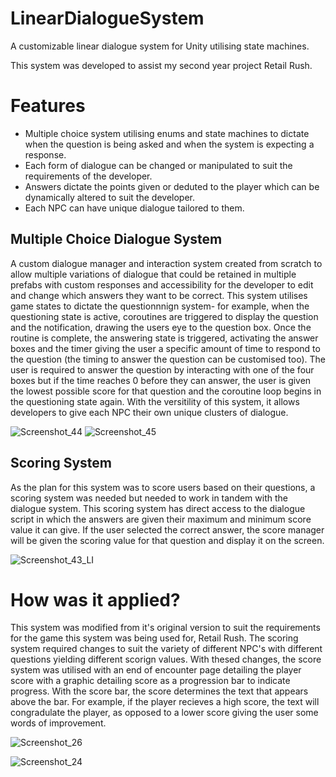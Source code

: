# LinearDialogueSystem
 A customizable linear dialogue system for Unity utilising state machines. 
 
 This system was developed to assist my second year project Retail Rush. 
 
# Features
- Multiple choice system utilising enums and state machines to dictate when the question is being asked and when the system is expecting a response.
- Each form of dialogue can be changed or manipulated to suit the requirements of the developer.
- Answers dictate the points given or deduted to the player which can be dynamically altered to suit the developer.
- Each NPC can have unique dialogue tailored to them.

## Multiple Choice Dialogue System
A custom dialogue manager and interaction system created from scratch to allow multiple variations of dialogue that could be retained in multiple prefabs with custom responses and accessibility for the developer to edit and change which answers they want to be correct. This system utilises game states to dictate the questionnnign system- for example, when the questioning state is active, coroutines are triggered to display the question and the notification, drawing the users eye to the question box. Once the routine is complete, the answering state is triggered, activating the answer boxes and the timer giving the user a specific amount of time to respond to the question (the timing to answer the question can be customised too). The user is required to answer the question by interacting with one of the four boxes but if the time reaches 0 before they can answer, the user is given the lowest possible score for that question and the coroutine loop begins in the questioning state again. With the versitility of this system, it allows developers to give each NPC their own unique clusters of dialogue.

![Screenshot_44](https://user-images.githubusercontent.com/43742155/152684807-79db4bc2-ea5b-49fa-bc27-cab43038a096.png)
![Screenshot_45](https://user-images.githubusercontent.com/43742155/152684808-bc665bb7-2510-44fa-a4ab-72765a41f406.png)

## Scoring System
As the plan for this system was to score users based on their questions, a scoring system was needed but needed to work in tandem with the dialogue system. This scoring system has direct access to the dialogue script in which the answers are given their maximum and minimum score value it can give. If the user selected the correct answer, the score manager will be given the scoring value for that question and display it on the screen.

![Screenshot_43_LI](https://user-images.githubusercontent.com/43742155/152684917-6aaecf62-ade7-4e0d-b9c5-285ca7b89dbc.jpg)

# How was it applied?

This system was modified from it's original version to suit the requirements for the game this system was being used for, Retail Rush. The scoring system required changes to suit the variety of different NPC's with different questions yielding different scorign values. With thesed changes, the score system was utilised with an end of encounter page detailing the player score with a graphic detailing score as a progression bar to indicate progress. With the score bar, the score determines the text that appears above the bar. For example, if the player recieves a high score, the text will congradulate the player, as opposed to a lower score giving the user some words of improvement.

![Screenshot_26](https://user-images.githubusercontent.com/43742155/152685469-79060d40-9b2a-41a3-b2ac-e672194a515f.png)

![Screenshot_24](https://user-images.githubusercontent.com/43742155/152685473-323543da-14c3-488e-b1c0-565931714bb5.png)

